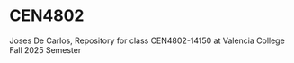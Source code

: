 # CEN4802
Joses De Carlos, Repository for class CEN4802-14150 at Valencia College Fall 2025 Semester
